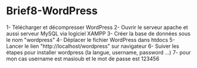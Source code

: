# Brief8-WordPress

1- Télécharger et décompresser WordPress
2- Ouvrir le serveur apache et aussi serveur MySQL via logiciel XAMPP
3- Créer la base de données sous le nom "wordpress"
4- Déplacer le fichier WordPress dans htdocs 
5- Lancer le lien "http://localhost/wordpress" sur navigateur 
6- Suiver les étapes pour installer wordpress (la langue, username, password ...)
7- pour mon cas username est masioub et le mot de passe est 123456
